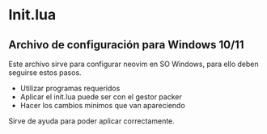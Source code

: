 # Init.lua 
## Archivo de configuración para Windows 10/11
Este archivo sirve para configurar neovim en SO Windows, para ello deben seguirse estos pasos.
* Utilizar programas requeridos
* Aplicar el init.lua puede ser con el gestor packer
* Hacer los cambios minimos que van apareciendo

Sirve de ayuda para poder aplicar correctamente.
